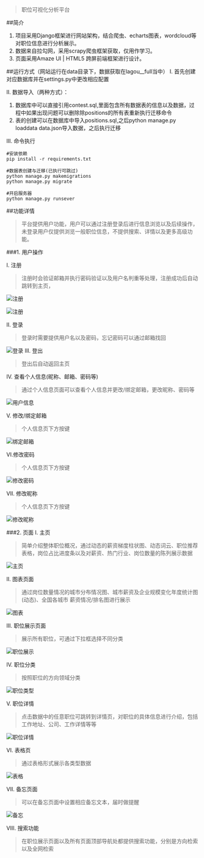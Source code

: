 >职位可视化分析平台

##简介
1. 项目采用Django框架进行网站架构，结合爬虫、echarts图表，wordcloud等对职位信息进行分析展示。
2. 数据来自拉勾网，采用scrapy爬虫框架获取，仅用作学习。
3. 页面采用Amaze UI | HTML5 跨屏前端框架进行设计。

##运行方式（网站运行在data目录下，数据获取在lagou__full当中）
I. 首先创建对应数据库并在settings.py中更改相应配置

II. 数据导入（两种方式）：
1. 数据库中可以直接引用contest.sql,里面包含所有数据表的信息以及数据，过程中如果出现问题可以删除除positions的所有表重新执行迁移命令
2. 表的创建可以在数据库中导入positions.sql,之后python manage.py loaddata data.json导入数据，之后执行迁移

III. 命令执行
~~~
#安装依赖
pip install -r requirements.txt

#数据表创建与迁移(已执行可跳过)
python manage.py makemigrations
python manage.py migrate

#开启服务器
python manage.py runsever

~~~
##功能详情
>平台提供用户功能，用户可以通过注册登录后进行信息浏览以及后续操作，未登录用户仅提供浏览一般职位信息，不提供搜索、详情以及更多高级功能。

###1. 用户操作

I.  注册
>注册时会验证邮箱并执行密码验证以及用户名判重等处理，注册成功后自动跳转到主页，

![注册](https://upload-images.jianshu.io/upload_images/7415868-ecf2b5ee7adf7ffd.png?imageMogr2/auto-orient/strip%7CimageView2/2/w/1240)

![注册](https://upload-images.jianshu.io/upload_images/7415868-be4ca72f010a78a6.png?imageMogr2/auto-orient/strip%7CimageView2/2/w/1240)

II.  登录
>登录时需要提供用户名以及密码，忘记密码可以通过邮箱找回

![登录](https://upload-images.jianshu.io/upload_images/7415868-182d8db831af2b46.png?imageMogr2/auto-orient/strip%7CimageView2/2/w/1240)
III. 登出
>登出后自动返回主页

IV. 查看个人信息(昵称、邮箱、密码等)
>通过个人信息页面可以查看个人信息并更改/绑定邮箱，更改昵称、密码等

![用户信息](https://upload-images.jianshu.io/upload_images/7415868-33749304c27dd35f.png?imageMogr2/auto-orient/strip%7CimageView2/2/w/1240)


V. 修改/绑定邮箱
>个人信息页下方按键

![绑定邮箱](https://upload-images.jianshu.io/upload_images/7415868-4b8f8dad3abc51d9.png?imageMogr2/auto-orient/strip%7CimageView2/2/w/1240)

VI.修改密码
>个人信息页下方按键

![修改密码](https://upload-images.jianshu.io/upload_images/7415868-3fa06abda7be54d5.png?imageMogr2/auto-orient/strip%7CimageView2/2/w/1240)


VII. 修改昵称
>个人信息页下方按键

![修改昵称](https://upload-images.jianshu.io/upload_images/7415868-966c944245882a6d.png?imageMogr2/auto-orient/strip%7CimageView2/2/w/1240)


###2. 页面
I. 主页
>简单介绍整体职位概况，通过动态的薪资梯度柱状图、动态词云、职位推荐表格，岗位占比进度条以及对薪资、热门行业、岗位数量的陈列展示数据

![主页](https://upload-images.jianshu.io/upload_images/7415868-e452a4693298fdf8.png?imageMogr2/auto-orient/strip%7CimageView2/2/w/1240)

II. 图表页面
>通过岗位数量情况的城市分布情况图、城市薪资及企业规模变化年度统计图(动态)、全国各城市 薪资情况/排名图进行展示

![图表](https://upload-images.jianshu.io/upload_images/7415868-7b0e1f5862dc33d7.png?imageMogr2/auto-orient/strip%7CimageView2/2/w/1240)

III. 职位展示页面
>展示所有职位，可通过下拉框选择不同分类

![职位展示](https://upload-images.jianshu.io/upload_images/7415868-925ddfe03114eff4.png?imageMogr2/auto-orient/strip%7CimageView2/2/w/1240)

IV. 职位分类
>按照职位的方向领域分类

![职位类型](https://upload-images.jianshu.io/upload_images/7415868-df949b41893b11eb.png?imageMogr2/auto-orient/strip%7CimageView2/2/w/1240)

V. 职位详情
>点击数据中的任意职位可跳转到详情页，对职位的具体信息进行介绍，包括工作地址、公司、工作详情等等

![职位详情](https://upload-images.jianshu.io/upload_images/7415868-500878bb2bd59ffd.png?imageMogr2/auto-orient/strip%7CimageView2/2/w/1240)

VI. 表格页
>通过表格形式展示各类型数据

![表格](https://upload-images.jianshu.io/upload_images/7415868-7003328118203418.png?imageMogr2/auto-orient/strip%7CimageView2/2/w/1240)


VII. 备忘页面
> 可以在备忘页面中设置相应备忘文本，届时做提醒

![备忘](https://upload-images.jianshu.io/upload_images/7415868-aeb3926c7a44cf26.png?imageMogr2/auto-orient/strip%7CimageView2/2/w/1240)

VIII. 搜索功能
>在职位展示页面以及所有页面顶部导航处都提供搜索功能，分别是方向检索以及全网检索

